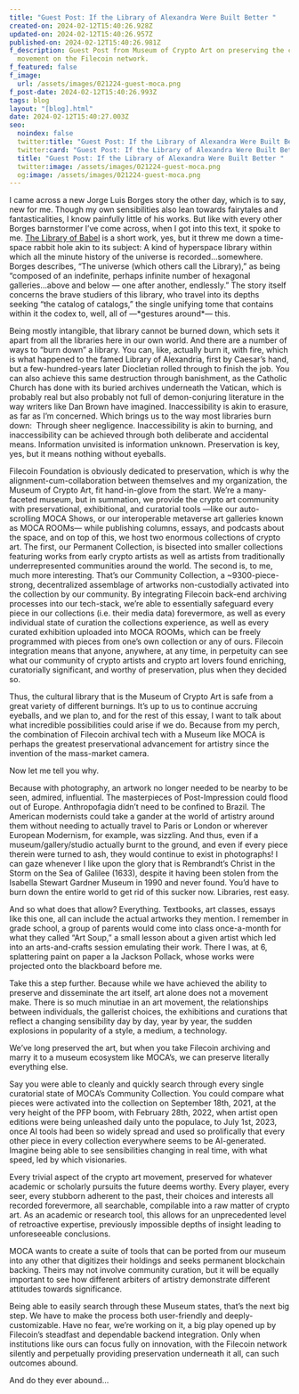 ```yaml
---
title: "Guest Post: If the Library of Alexandra Were Built Better "
created-on: 2024-02-12T15:40:26.928Z
updated-on: 2024-02-12T15:40:26.957Z
published-on: 2024-02-12T15:40:26.981Z
f_description: Guest Post from Museum of Crypto Art on preserving the crypto art
  movement on the Filecoin network.
f_featured: false
f_image:
  url: /assets/images/021224-guest-moca.png
f_post-date: 2024-02-12T15:40:26.993Z
tags: blog
layout: "[blog].html"
date: 2024-02-12T15:40:27.003Z
seo:
  noindex: false
  twitter:title: "Guest Post: If the Library of Alexandra Were Built Better "
  twitter:card: "Guest Post: If the Library of Alexandra Were Built Better "
  title: "Guest Post: If the Library of Alexandra Were Built Better "
  twitter:image: /assets/images/021224-guest-moca.png
  og:image: /assets/images/021224-guest-moca.png
---
```

I came across a new Jorge Luis Borges story the other day, which is to say, new for me. Though my own sensibilities also lean towards fairytales and fantasticalities, I know painfully little of his works. But like with every other Borges barnstormer I’ve come across, when I got into this text, it spoke to me. [The Library of Babel](https://sites.evergreen.edu/politicalshakespeares/wp-content/uploads/sites/226/2015/12/Borges-The-Library-of-Babel.pdf) is a short work, yes, but it threw me down a time-space rabbit hole akin to its subject: A kind of hyperspace library within which all the minute history of the universe is recorded…somewhere. Borges describes, “The universe (which others call the Library),” as being “composed of an indefinite, perhaps infinite number of hexagonal galleries…above and below — one after another, endlessly.” The story itself concerns the brave studiers of this library, who travel into its depths seeking “the catalog of catalogs,” the single unifying tome that contains within it the codex to, well, all of —\*gestures around\*— this.



Being mostly intangible, that library cannot be burned down, which sets it apart from all the libraries here in our own world. And there are a number of ways to “burn down” a library. You can, like, actually burn it, with fire, which is what happened to the famed Library of Alexandria, first by Caesar’s hand, but a few-hundred-years later Diocletian rolled through to finish the job. You can also achieve this same destruction through banishment, as the Catholic Church has done with its buried archives underneath the Vatican, which is probably real but also probably not full of demon-conjuring literature in the way writers like Dan Brown have imagined. Inaccessibility is akin to erasure, as far as I’m concerned. Which brings us to the way most libraries burn down:  Through sheer negligence. Inaccessibility is akin to burning, and inaccessibility can be achieved through both deliberate and accidental means. Information unvisited is information unknown. Preservation is key, yes, but it means nothing without eyeballs.  



Filecoin Foundation is obviously dedicated to preservation, which is why the alignment-cum-collaboration between themselves and my organization, the Museum of Crypto Art, fit hand-in-glove from the start. We’re a many-faceted museum, but in summation, we provide the crypto art community with preservational, exhibitional, and curatorial tools —like our auto-scrolling MOCA Shows, or our interoperable metaverse art galleries known as MOCA ROOMs— while publishing columns, essays, and podcasts about the space, and on top of this, we host two enormous collections of crypto art. The first, our Permanent Collection, is bisected into smaller collections featuring works from early crypto artists as well as artists from traditionally underrepresented communities around the world. The second is, to me, much more interesting. That’s our Community Collection, a ~9300-piece-strong, decentralized assemblage of artworks non-custodially activated into the collection by our community. By integrating Filecoin back-end archiving processes into our tech-stack, we’re able to essentially safeguard every piece in our collections (i.e. their media data) forevermore, as well as every individual state of curation the collections experience, as well as every curated exhibition uploaded into MOCA ROOMs, which can be freely programmed with pieces from one’s own collection or any of ours. Filecoin integration means that anyone, anywhere, at any time, in perpetuity can see what our community of crypto artists and crypto art lovers found enriching, curatorially significant, and worthy of preservation, plus when they decided so. 



Thus, the cultural library that is the Museum of Crypto Art is safe from a great variety of different burnings. It’s up to us to continue accruing eyeballs, and we plan to, and for the rest of this essay, I want to talk about what incredible possibilities could arise if we do. Because from my perch, the combination of Filecoin archival tech with a Museum like MOCA is perhaps the greatest preservational advancement for artistry since the invention of the mass-market camera. 



Now let me tell you why. 



Because with photography, an artwork no longer needed to be nearby to be seen, admired, influential. The masterpieces of Post-Impression could flood out of Europe. Anthropofagia didn’t need to be confined to Brazil. The American modernists could take a gander at the world of artistry around them without needing to actually travel to Paris or London or wherever European Modernism, for example, was sizzling. And thus, even if a museum/gallery/studio actually burnt to the ground, and even if every piece therein were turned to ash, they would continue to exist in photographs! I can gaze whenever I like upon the glory that is Rembrandt’s Christ in the Storm on the Sea of Galilee (1633), despite it having been stolen from the Isabella Stewart Gardner Museum in 1990 and never found. You’d have to burn down the entire world to get rid of this sucker now. Libraries, rest easy.



And so what does that allow? Everything. Textbooks, art classes, essays like this one, all can include the actual artworks they mention. I remember in grade school, a group of parents would come into class once-a-month for what they called “Art Soup,” a small lesson about a given artist which led into an arts-and-crafts session emulating their work. There I was, at 6, splattering paint on paper a la Jackson Pollack, whose works were projected onto the blackboard before me. 



Take this a step further. Because while we have achieved the ability to preserve and disseminate the art itself, art alone does not a movement make. There is so much minutiae in an art movement, the relationships between individuals, the gallerist choices, the exhibitions and curations that reflect a changing sensibility day by day, year by year, the sudden explosions in popularity of a style, a medium, a technology. 



We’ve long preserved the art, but when you take Filecoin archiving and marry it to a museum ecosystem like MOCA’s, we can preserve literally everything else. 



Say you were able to cleanly and quickly search through every single curatorial state of MOCA’s Community Collection. You could compare what pieces were activated into the collection on September 18th, 2021, at the very height of the PFP boom, with February 28th, 2022, when artist open editions were being unleashed daily unto the populace, to July 1st, 2023, once AI tools had been so widely spread and used so prolifically that every other piece in every collection everywhere seems to be AI-generated. Imagine being able to see sensibilities changing in real time, with what speed, led by which visionaries. 



Every trivial aspect of the crypto art movement, preserved for whatever academic or scholarly pursuits the future deems worthy. Every player, every seer, every stubborn adherent to the past, their choices and interests all recorded forevermore, all searchable, compilable into a raw matter of crypto art. As an academic or research tool, this allows for an unprecedented level of retroactive expertise, previously impossible depths of insight leading to unforeseeable conclusions.



MOCA wants to create a suite of tools that can be ported from our museum into any other that digitizes their holdings and seeks permanent blockchain backing. Theirs may not involve community curation, but it will be equally important to see how different arbiters of artistry demonstrate different attitudes towards significance. 



Being able to easily search through these Museum states, that’s the next big step. We have to make the process both user-friendly and deeply-customizable. Have no fear, we’re working on it, a big play opened up by Filecoin’s steadfast and dependable backend integration. Only when institutions like ours can focus fully on innovation, with the Filecoin network silently and perpetually providing preservation underneath it all, can such outcomes abound. 



And do they ever abound…